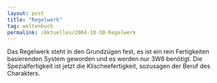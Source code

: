 ```yaml
---
layout: post
title: "Regelwerk"
tag: weltenbuch
permalink: /Aktuelles/2004-10-30-Regelwerk
---
```


<p>Das Regelwerk steht in den Grundz&uuml;gen fest, es ist ein rein Fertigkeiten basierenden System geworden und es werden nur 3W6 ben&ouml;tigt. Die Spezialfertigkeit ist jetzt die Klischeefertigkeit, sozusagen der Beruf des Charakters.</p>


